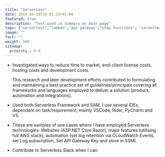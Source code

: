 ```yaml
---
title: "Serverless"
date: 2019-04-28T16:01:53+01:00
featured: true
description: "Text used in summary on main page"
tags: ["serverless","lambda","api gateway","step functions", "serverless framework", "SAM", "reduce cost", "reduce time to market"]
image: ""
fact: ""
weight: 500
sitemap:
  priority : 0.8
---
```


- Investigated ways to reduce time to market, end-client license costs, hosting costs and development costs.  

    This research and later development efforts contributed to formulating and maintaining a best practice set of guidelines/principals covering all frameworks and languages employed to deliver a solution [product, automation and integrations].  
- Used both Serverless Framework and SAM.  I use several IDEs, dependant on task/requirement, mainly VSCode, Rider, PyCharm and VS.  
- These are samples of use cases where I have employed Serverless technologies: Websites (ASP.NET Core Razor), major features (utilising full AWS stack), automation (set log retention via CLoudWatch Events, set Log subscription, Set API Gateway Key and store in SSM).
- Contribute to Serverless Slack when I can.
